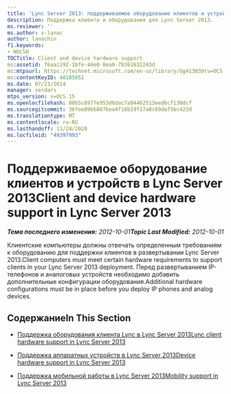 ```yaml
---
title: 'Lync Server 2013: поддерживаемое оборудование клиентов и устройств'
description: Поддержка клиента и оборудования для Lync Server 2013.
ms.reviewer: ''
ms.author: v-lanac
author: lanachin
f1.keywords:
- NOCSH
TOCTitle: Client and device hardware support
ms:assetid: f6aa1192-1bfe-44e0-8ea0-7b361632243d
ms:mtpsurl: https://technet.microsoft.com/en-us/library/Gg413039(v=OCS.15)
ms:contentKeyID: 48185851
ms.date: 07/23/2014
manager: serdars
mtps_version: v=OCS.15
ms.openlocfilehash: 08b5c8977e953d6dac7a94462513eed6cf130dcf
ms.sourcegitcommit: 36fee89bb887bea4f18b19f17a8c69daf5bc423d
ms.translationtype: MT
ms.contentlocale: ru-RU
ms.lasthandoff: 11/24/2020
ms.locfileid: "49397993"
---
```

# <a name="client-and-device-hardware-support-in-lync-server-2013"></a><span data-ttu-id="06fc2-103">Поддерживаемое оборудование клиентов и устройств в Lync Server 2013</span><span class="sxs-lookup"><span data-stu-id="06fc2-103">Client and device hardware support in Lync Server 2013</span></span>

<div data-xmlns="http://www.w3.org/1999/xhtml">

<div class="topic" data-xmlns="http://www.w3.org/1999/xhtml" data-msxsl="urn:schemas-microsoft-com:xslt" data-cs="https://msdn.microsoft.com/">

<div data-asp="https://msdn2.microsoft.com/asp">



</div>

<div id="mainSection">

<div id="mainBody"><span data-ttu-id="06fc2-104">

<span> </span></span><span class="sxs-lookup"><span data-stu-id="06fc2-104">

<span> </span></span></span>

<span data-ttu-id="06fc2-105">_**Тема последнего изменения:** 2012-10-01_</span><span class="sxs-lookup"><span data-stu-id="06fc2-105">_**Topic Last Modified:** 2012-10-01_</span></span>

<span data-ttu-id="06fc2-106">Клиентские компьютеры должны отвечать определенным требованиям к оборудованию для поддержки клиентов в развертывании Lync Server 2013.</span><span class="sxs-lookup"><span data-stu-id="06fc2-106">Client computers must meet certain hardware requirements to support clients in your Lync Server 2013 deployment.</span></span> <span data-ttu-id="06fc2-107">Перед развертыванием IP-телефонов и аналоговых устройств необходимо добавить дополнительные конфигурации оборудования.</span><span class="sxs-lookup"><span data-stu-id="06fc2-107">Additional hardware configurations must be in place before you deploy IP phones and analog devices.</span></span>

<div>

## <a name="in-this-section"></a><span data-ttu-id="06fc2-108">Содержание</span><span class="sxs-lookup"><span data-stu-id="06fc2-108">In This Section</span></span>

  - [<span data-ttu-id="06fc2-109">Поддержка оборудования клиента Lync в Lync Server 2013</span><span class="sxs-lookup"><span data-stu-id="06fc2-109">Lync client hardware support in Lync Server 2013</span></span>](lync-server-2013-lync-client-hardware-support.md)

  - [<span data-ttu-id="06fc2-110">Поддержка аппаратных устройств в Lync Server 2013</span><span class="sxs-lookup"><span data-stu-id="06fc2-110">Device hardware support in Lync Server 2013</span></span>](lync-server-2013-device-hardware-support.md)

  - [<span data-ttu-id="06fc2-111">Поддержка мобильной работы в Lync Server 2013</span><span class="sxs-lookup"><span data-stu-id="06fc2-111">Mobility support in Lync Server 2013</span></span>](lync-server-2013-mobility-support.md)

<span data-ttu-id="06fc2-112"></div>

</div>

<span> </span>

</div>

</div>

</span><span class="sxs-lookup"><span data-stu-id="06fc2-112"></div>

</div>

<span> </span>

</div>

</div>

</span></span></div>

